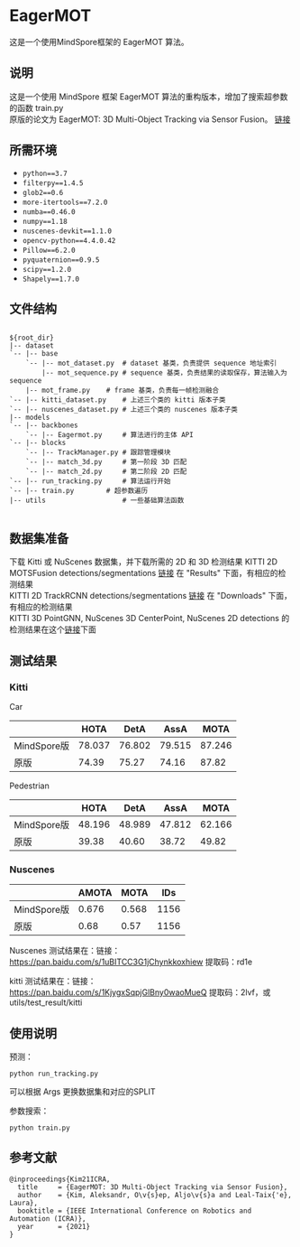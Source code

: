 # EagerMOT

这是一个使用MindSpore框架的 EagerMOT 算法。

## 说明

这是一个使用 MindSpore 框架 EagerMOT 算法的重构版本，增加了搜索超参数的函数 train.py  
原版的论文为 EagerMOT: 3D Multi-Object Tracking via Sensor Fusion。 [链接](https://github.com/aleksandrkim61/EagerMOT)  

## 所需环境

- `python==3.7`
- `filterpy==1.4.5`
- `glob2==0.6`
- `more-itertools==7.2.0`
- `numba==0.46.0`
- `numpy==1.18`
- `nuscenes-devkit==1.1.0`
- `opencv-python==4.4.0.42`
- `Pillow==6.2.0`
- `pyquaternion==0.9.5`
- `scipy==1.2.0`
- `Shapely==1.7.0`

## 文件结构

```

${root_dir}
|-- dataset
`-- |-- base
    `-- |-- mot_dataset.py  # dataset 基类，负责提供 sequence 地址索引
        |-- mot_sequence.py # sequence 基类，负责结果的读取保存，算法输入为 sequence
	|-- mot_frame.py    # frame 基类，负责每一帧检测融合
`-- |-- kitti_dataset.py    # 上述三个类的 kitti 版本子类
`-- |-- nuscenes_dataset.py # 上述三个类的 nuscenes 版本子类
|-- models
`-- |-- backbones
    `-- |-- Eagermot.py	    # 算法进行的主体 API
`-- |-- blocks
    `-- |-- TrackManager.py # 跟踪管理模块
    `-- |-- match_3d.py     # 第一阶段 3D 匹配
    `-- |-- match_2d.py     # 第二阶段 2D 匹配
`-- |-- run_tracking.py     # 算法运行开始
`-- |-- train.py 	    # 超参数遍历
|-- utils                   # 一些基础算法函数


```

## 数据集准备

下载 Kitti 或 NuScenes 数据集，并下载所需的 2D 和 3D 检测结果 
KITTI 2D MOTSFusion detections/segmentations [链接](https://github.com/tobiasfshr/MOTSFusion) 在 "Results" 下面，有相应的检测结果  
KITTI 2D TrackRCNN detections/segmentations [链接](https://www.vision.rwth-aachen.de/page/mots) 在 "Downloads" 下面，有相应的检测结果  
KITTI 3D PointGNN, NuScenes 3D CenterPoint, NuScenes 2D detections 的检测结果在这个[链接](https://drive.google.com/drive/folders/1MpAa9YErhAZNEJjIrC4Ky21YfNj2jatM)下面  

## 测试结果

### Kitti

Car

| | HOTA   | DetA   | AssA   | MOTA   |
| ----- | ------ | ------ | ------ | ------ |
|MindSpore版| 78.037 | 76.802 | 79.515 | 87.246 |
| 原版 |74.39|75.27|74.16|87.82|

Pedestrian

| | HOTA   | DetA   | AssA   | MOTA   |
| ----- | ------ | ------ | ------ | ------ |
|MindSpore版| 48.196 | 48.989 | 47.812 | 62.166 |
|原版|39.38|40.60|38.72|49.82|

### Nuscenes

| | AMOTA | MOTA | IDs  |
| ----- | ----- | ----- | ---- |
|MindSpore版| 0.676 | 0.568| 1156 |
|原版|0.68|0.57|1156|

Nuscenes 测试结果在：链接：https://pan.baidu.com/s/1uBITCC3G1jChynkkoxhiew 提取码：rd1e 

kitti 测试结果在：链接：https://pan.baidu.com/s/1KjygxSqpjGlBny0waoMueQ 提取码：2lvf，或 utils/test_result/kitti 

## 使用说明

预测：
```
python run_tracking.py
```
可以根据 Args 更换数据集和对应的SPLIT


参数搜索：
```
python train.py
```
## 参考文献

```
@inproceedings{Kim21ICRA,
  title     = {EagerMOT: 3D Multi-Object Tracking via Sensor Fusion},
  author    = {Kim, Aleksandr, O\v{s}ep, Aljo\v{s}a and Leal-Taix{'e}, Laura},
  booktitle = {IEEE International Conference on Robotics and Automation (ICRA)},
  year      = {2021}
}
```
